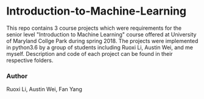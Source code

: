 # Introduction-to-Machine-Learning
This repo contains 3 course projects which were requirements for the senior level "Introduction to Machine Learning" course offered at University of Maryland Collge Park during spring 2018. The projects were implemented in python3.6 by a group of students including Ruoxi Li, Austin Wei, and me myself. Description and code of each project can be found in their respective folders.

### Author
Ruoxi Li, Austin Wei, Fan Yang
